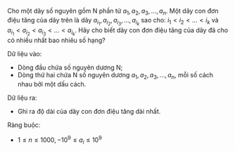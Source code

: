 Cho một dãy số nguyên gồm N phần tử $a_{1}, a_{2}, a_{3}, ..., a_{n}$. Một dãy con đơn điệu tăng của dãy trên là dãy $a_{i_{1}}, a_{i_{2}}, a_{i_{3}}, ..., a_{i_{k}}$ sao cho: $i_{1} < i_{2} < ... < i_{k}$ và $a_{i_{1}} <a_{i_{2}} <a_{i_{3}} <... <a_{i_{k}}$. Hãy cho biết dãy con đơn điệu tăng của dãy đã cho có nhiều nhất bao nhiêu số hạng?

Dữ liệu vào:

- Dòng đầu chứa số nguyên dương N;
- Dòng thứ hai chứa N số nguyên dương $a_{1}, a_{2}, a_{3}, ..., a_{n}$, mỗi số cách nhau bởi một dấu cách.

Dữ liệu ra:

- Ghi ra độ dài của dãy con đơn điệu tăng dài nhất.

Ràng buộc:
- $1 \leq n \leq 1000, -10^9 \leq a_{i} \leq 10^9$